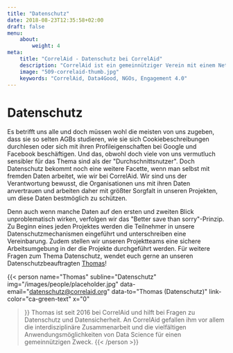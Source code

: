 ```yaml
---
title: "Datenschutz"
date: 2018-08-23T12:35:58+02:00
draft: false
menu: 
    about:
        weight: 4
meta:
    title: "CorrelAid - Datenschutz bei CorrelAid"
    description: "CorrelAid ist ein gemeinnütziger Verein mit einem Netzwerk von 1400 ehrenamtlichen Datenanalyst*innen."
    image: "509-correlaid-thumb.jpg"
    keywords: "CorrelAid, Data4Good, NGOs, Engagement 4.0"
---
```


# Datenschutz

Es betrifft uns alle und doch müssen wohl die meisten von uns zugeben, dass sie so selten AGBs studieren, wie sie sich Cookiebeschreibungen durchlesen oder sich mit ihren Profileigenschaften bei Google und Facebook beschäftigen. Und das, obwohl doch viele von uns vermutluch sensibler für das Thema sind als der "Durchschnittsnutzer". 
Doch Datenschutz bekommt noch eine weitere Facette, wenn man selbst mit fremden Daten arbeitet, wie wir bei CorrelAid.
Wir sind uns der Verantwortung bewusst, die Organisationen uns mit ihren Daten anvertrauen und arbeiten daher mit größter Sorgfalt in unseren Projekten, um diese Daten bestmöglich zu schützen.

Denn auch wenn manche Daten auf den ersten und zweiten Blick unproblematisch wirken, verfolgen wir das "Better save than sorry"-Prinzip. Zu Beginn eines jeden Projektes werden die Teilnehmer in unsere Datenschutzmechanismen eingeführt und unterschreiben eine Vereinbarung. Zudem
stellen wir unseren Projektteams eine sichere Arbeitsumgebung in der die Projekte durchgeführt werden.
Für weitere Fragen zum Thema Datenschutz, wendet euch gerne an unseren Datenschutzbeauftragten [Thomas](mailto:datenschutz@correlaid.org)!

{{< person 
    name="Thomas"
    subline="Datenschutz"
    img="/images/people/placeholder.jpg"
    data-email="datenschutz@correlaid.org"
    data-to="Thomas (Datenschutz)"
    link-color="ca-green-text"
    x="0"
>}}
Thomas ist seit 2016 bei CorrelAid und hilft bei Fragen zu Datenschutz und Datensicherheit. An CorrelAid gefallen ihm vor allem die interdisziplinäre Zusammenarbeit und die vielfältigen Anwendungsmöglichkeiten von Data Science für einen gemeinnützigen Zweck.
{{< /person >}}
